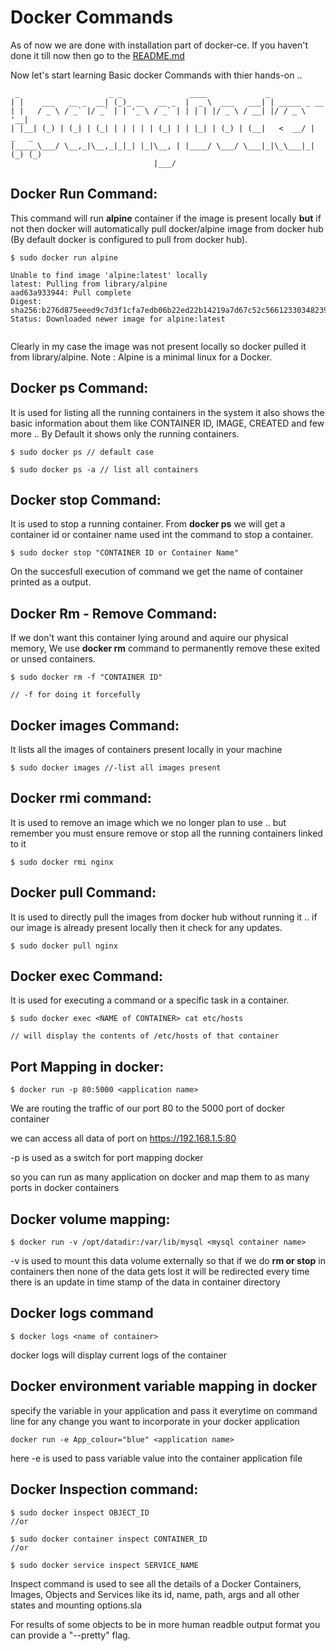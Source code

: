 # Docker Commands

As of now we are done with installation part of docker-ce. If you haven't done it till now then go to the [README.md](https://github.com/priyansh19/Fun-With-Docker/blob/master/README.md) 

Now let's start learning Basic docker Commands with thier hands-on ..
```shell
 _                    _ _               ____             _                     
| |    ___   __ _  __| (_)_ __   __ _  |  _ \  ___   ___| | _____ _ __         
| |   / _ \ / _` |/ _` | | '_ \ / _` | | | | |/ _ \ / __| |/ / _ \ '__|        
| |__| (_) | (_| | (_| | | | | | (_| | | |_| | (_) | (__|   <  __/ |     _   _ 
|_____\___/ \__,_|\__,_|_|_| |_|\__, | |____/ \___/ \___|_|\_\___|_|    (_) (_)
                                |___/                                          
```
## Docker Run Command:

This command will run **alpine** container if the image is present locally **but** if not then docker will automatically pull docker/alpine image from docker hub (By default docker is configured to pull from docker hub).

```shell
$ sudo docker run alpine

Unable to find image 'alpine:latest' locally
latest: Pulling from library/alpine
aad63a933944: Pull complete 
Digest: sha256:b276d875eeed9c7d3f1cfa7edb06b22ed22b14219a7d67c52c56612330348239
Status: Downloaded newer image for alpine:latest
 
```
Clearly in my case the image was not present locally so docker pulled it from library/alpine. 
Note : Alpine is a minimal linux for a Docker.

## Docker ps Command:

It is used for listing all the running containers in the system it also shows the basic information about them like CONTAINER ID, IMAGE, CREATED and few more .. 
By Default it shows only the running containers.

```shell
$ sudo docker ps // default case

$ sudo docker ps -a // list all containers 

```
## Docker stop Command:

It is used to stop a running container. From **docker ps** we will get a container id or container name used int the command to stop a container.

```shell
$ sudo docker stop "CONTAINER ID or Container Name"
```
On the succesfull execution of command we get the name of container printed as a output.

## Docker Rm - Remove Command:

If we don't want this container lying around and aquire our physical memory, We use **docker rm** command to permanently remove these exited or unsed containers.

```shell
$ sudo docker rm -f "CONTAINER ID"

// -f for doing it forcefully

```   

## Docker images Command:

It lists all the images of containers present locally in your machine

```shell
$ sudo docker images //-list all images present

```
## Docker rmi command:

It is used to remove an image which we no longer plan to use .. but remember you must ensure remove or stop all the running containers linked to it

```shell
$ sudo docker rmi nginx

``` 

## Docker pull Command:

It is used to directly pull the images from docker hub without running it .. if our image is already present locally then it check for any updates. 

```shell
$ sudo docker pull nginx
```

## Docker exec Command:

It is used for executing a command or a specific task in a container. 

```shell
$ sudo docker exec <NAME of CONTAINER> cat etc/hosts

// will display the contents of /etc/hosts of that container
```

## Port Mapping in docker: 

```shell
$ docker run -p 80:5000 <application name>
```

We are routing the traffic of our port 80 to the 5000 port of docker container 

we can access all data of port on https://192.168.1.5:80

-p is used as a switch for port mapping docker
 
so you can run as many application on docker and map them to as many ports in docker containers

## Docker volume mapping:

```shell
$ docker run -v /opt/datadir:/var/lib/mysql <mysql container name>
```

-v is used to mount this data volume externally so that if we do **rm or stop** in containers then none of the data gets lost it will be redirected every time there is an update in time stamp of the data in container directory

## Docker logs command

```shell
$ docker logs <name of container>
```

docker logs will display current logs of the container 
 
## Docker environment variable mapping in docker 

specify the variable in your application and pass it everytime on command line for any change you want to incorporate in your docker application 

```shell
docker run -e App_colour="blue" <application name>
```

here -e is used to pass variable value into the container application file

## Docker Inspection command:

```shell
$ sudo docker inspect OBJECT_ID
//or

$ sudo docker container inspect CONTAINER_ID
//or

$ sudo docker service inspect SERVICE_NAME

```

Inspect command is used to see all the details of a Docker Containers, Images, Objects and Services like its id, name, path, args and all other states and mounting options.sla

For results of some objects to be in more human readble output format you can provide a "--pretty" flag. 








































